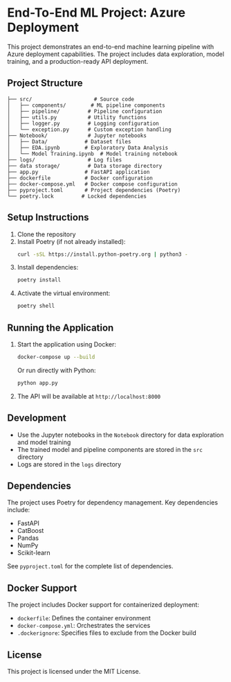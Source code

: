 # End-To-End ML Project: Azure Deployment

This project demonstrates an end-to-end machine learning pipeline with Azure deployment capabilities. The project includes data exploration, model training, and a production-ready API deployment.

## Project Structure

```
├── src/                    # Source code
│   ├── components/        # ML pipeline components
│   ├── pipeline/         # Pipeline configuration
│   ├── utils.py          # Utility functions
│   ├── logger.py         # Logging configuration
│   └── exception.py      # Custom exception handling
├── Notebook/             # Jupyter notebooks
│   ├── Data/            # Dataset files
│   ├── EDA.ipynb        # Exploratory Data Analysis
│   └── Model Training.ipynb  # Model training notebook
├── logs/                 # Log files
├── data storage/         # Data storage directory
├── app.py               # FastAPI application
├── dockerfile           # Docker configuration
├── docker-compose.yml   # Docker compose configuration
├── pyproject.toml       # Project dependencies (Poetry)
└── poetry.lock         # Locked dependencies
```

## Setup Instructions

1. Clone the repository
2. Install Poetry (if not already installed):
   ```bash
   curl -sSL https://install.python-poetry.org | python3 -
   ```
3. Install dependencies:
   ```bash
   poetry install
   ```
4. Activate the virtual environment:
   ```bash
   poetry shell
   ```

## Running the Application

1. Start the application using Docker:
   ```bash
   docker-compose up --build
   ```
   
   Or run directly with Python:
   ```bash
   python app.py
   ```

2. The API will be available at `http://localhost:8000`

## Development

- Use the Jupyter notebooks in the `Notebook` directory for data exploration and model training
- The trained model and pipeline components are stored in the `src` directory
- Logs are stored in the `logs` directory

## Dependencies

The project uses Poetry for dependency management. Key dependencies include:
- FastAPI
- CatBoost
- Pandas
- NumPy
- Scikit-learn

See `pyproject.toml` for the complete list of dependencies.

## Docker Support

The project includes Docker support for containerized deployment:
- `dockerfile`: Defines the container environment
- `docker-compose.yml`: Orchestrates the services
- `.dockerignore`: Specifies files to exclude from the Docker build

## License

This project is licensed under the MIT License.